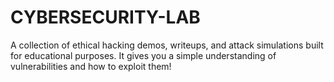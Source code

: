 # CYBERSECURITY-LAB
A collection of ethical hacking demos, writeups, and attack simulations built for educational purposes. It gives you a simple understanding of vulnerabilities and how to exploit them!
